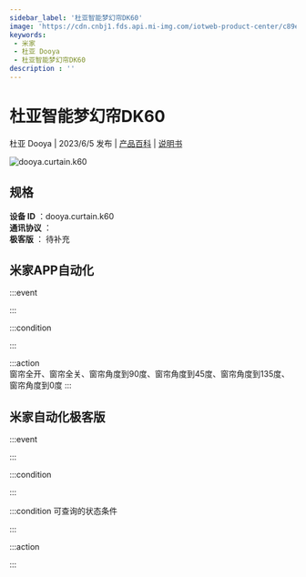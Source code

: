```yaml
---
sidebar_label: '杜亚智能梦幻帘DK60'
image: 'https://cdn.cnbj1.fds.api.mi-img.com/iotweb-product-center/c89edfb1b2806a765dcb66a2ba63cac4_1677722077453.png?GalaxyAccessKeyId=AKVGLQWBOVIRQ3XLEW&Expires=9223372036854775807&Signature=RLr/o5gizoxwiMHlc+260jVoUVQ='
keywords: 
 - 米家
 - 杜亚 Dooya
 - 杜亚智能梦幻帘DK60
description : ''
---
```

# 杜亚智能梦幻帘DK60

杜亚 Dooya | 2023/6/5 发布 | [产品百科](https://home.mi.com/webapp/content/baike/product/index.html?model=dooya.curtain.k60/) | [说明书](https://home.mi.com/views/introduction.html?model=dooya.curtain.k60&region=cn)

![dooya.curtain.k60](https://cdn.cnbj1.fds.api.mi-img.com/iotweb-product-center/c89edfb1b2806a765dcb66a2ba63cac4_1677722077453.png?GalaxyAccessKeyId=AKVGLQWBOVIRQ3XLEW&Expires=9223372036854775807&Signature=RLr/o5gizoxwiMHlc+260jVoUVQ=)

## 规格  
> 
**设备 ID** ：dooya.curtain.k60  
**通讯协议** ：  
**极客版**  ： 待补充 


## 米家APP自动化  

:::event  

:::

:::condition  

:::

:::action   
窗帘全开、窗帘全关、窗帘角度到90度、窗帘角度到45度、窗帘角度到135度、窗帘角度到0度
:::

## 米家自动化极客版  

:::event  

:::

:::condition  

:::

:::condition 可查询的状态条件  

:::

:::action  

:::

        
